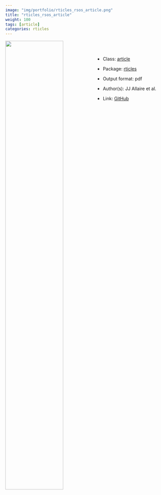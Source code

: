 ```yaml
---
image: "img/portfolio/rticles_rsos_article.png"
title: "rticles_rsos_article"
weight: 100
tags: [article]
categories: rticles
---
```




<!--more-->

<p><a href="../../img/portfolio/rticles_rsos_article.png"><img class = "jf-image-shadow" src="../../img/portfolio/rticles_rsos_article.png" width="60%"  align="left"></a></p>

<br><br>

- Class: [article](../../tags/article)
- Package: [rticles](rticles)
- Output format: pdf

- Author(s): JJ Allaire et al.
- Link: [GitHub](https://github.com/rstudio/rticles)


